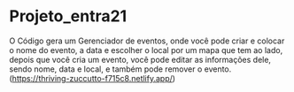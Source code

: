 # Projeto_entra21
O Código gera um Gerenciador de eventos, onde você pode criar e colocar o nome do evento, a data e escolher o local por um mapa que tem ao lado, depois que você cria um evento, você pode editar as informações dele, sendo nome, data e local, e também pode remover o evento.
(https://thriving-zuccutto-f715c8.netlify.app/)
